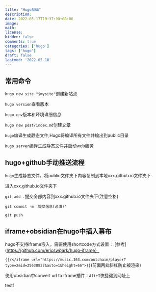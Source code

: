 ```yaml
---
title: "Hugo基础"
description: 
date: 2022-05-17T19:37:00+08:00
image: 
math: 
license: 
hidden: false
comments: true
categories: ['hugo']
tags: ['hugo']
draft: false
lastmod: '2022-05-18'
---
```

## 常用命令 
`hugo new site "$mysite"`创建新站点

`hugo version`查看版本
 
`hugo env`版本和环境详细信息
 
`hugo new post/index.md`创建文章

`hugo`编译生成静态文件,Hugo将编译所有文件并输出到public目录

`hugo server`编译生成静态文件并启动web服务

## hugo+github手动推送流程
`hugo`生成静态文件，将public文件夹下内容复制到本地xxx.github.io文件夹下

进入xxx.github.io文件夹下

`git add .`提交全部内容到xxx.github.io文件夹下(注意空格)

`git commit -m '提交信息(必填)'`

`git push`

## iframe+obsidian在hugo中插入幕布
hugo不支持iframe嵌入，需要使用shortcode方式设置：
[参考](https://github.com/ericswpark/hugo-iframe）

``{{/</iframe url="https://music.163.com/outchain/player?type=2&id=25638827&auto=1&height=66">}}``(前面两处斜杠防止被渲染)

使用obsidian中convert url to iframe插件：`Alt+I`快捷键到网址上

test1




